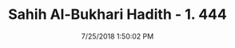 ---
title        : "Sahih Al-Bukhari Hadith - 1. 444"
date         : 7/25/2018 1:50:02 PM
draft        : false
type         : "hadith"
layout       : "hadith"
BookCode     : "SHB"
VolumeNumber : "1"
HadithNumber : "444"
categories  :  ["Prayer-Reciting poetry in the mosque"]
tags  :  ["Hassan bin Thabit Al Ansari"]
---